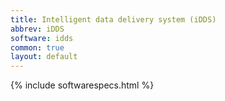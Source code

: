 ```yaml
---
title: Intelligent data delivery system (iDDS)
abbrev: iDDS
software: idds
common: true
layout: default
---
```


{% include softwarespecs.html %}
